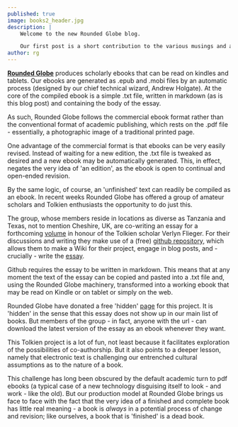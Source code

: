 ```yaml
---
published: true
image: books2_header.jpg
description: | 
    Welcome to the new Rounded Globe blog.

    Our first post is a short contribution to the various musings and articles posted online regarding the future of scholarly publications during ***Academic Book Week*** (9th – 16th Nov 2015).
author: rg 
---
```


[**Rounded Globe**](http://roundedglobe.com/) produces scholarly ebooks that can be read on kindles and tablets. Our ebooks are generated as .epub and .mobi files by an automatic process (designed by our chief technical wizard, Andrew Holgate). At the core of the compiled ebook is a simple .txt file, written in markdown (as is this blog post) and containing the body of the essay.

As such, Rounded Globe follows the commercial ebook format rather than the conventional format of academic publishing, which rests on the .pdf file - essentially, a photographic image of a traditional printed page.

One advantage of the commercial format is that ebooks can be very easily revised. Instead of waiting for a new edition, the .txt file is tweaked as desired and a new ebook may be automatically generated. This, in effect, negates the very idea of 'an edition', as the ebook is open to continual and open-ended revision.

By the same logic, of course, an 'unfinished' text can readily be compiled as an ebook. In recent weeks Rounded Globe has offered a group of amateur scholars and Tolkien enthusiasts the opportunity to do just this.

The group, whose members reside in locations as diverse as Tanzania and Texas, not to mention Cheshire, UK, are co-writing an essay for a forthcoming [volume](http://sacnoths.blogspot.co.il/2015/05/verlyn-flieger-festschrit-call-for.html) in honour of the Tolkien scholar Verlyn Flieger. For their discussions and writing they make use of a (free) [github repository](https://github.com/uoou/AWildernessOfDragons), which allows them to make a Wiki for their project, engage in blog posts, and - crucially - write the [essay](https://github.com/uoou/AWildernessOfDragons/blob/gh-pages/essay.md). 

Github requires the essay to be written in markdown. This means that at any moment the text of the essay can be copied and pasted into a .txt file and, using the Rounded Globe machinery, transformed into a working ebook that may be read on Kindle or on tablet or simply on the web.

Rounded Globe have donated a free 'hidden' [page](http://roundedglobe.com/download/56421543cf7bc42e04e564b6) for this project. It is 'hidden' in the sense that this essay does not show up in our main list of books. But members of the group - in fact, anyone with the url - can download the latest version of the essay as an ebook whenever they want.

This Tolkien project is a lot of fun, not least because it facilitates exploration of the possibilities of co-authorship. But it also points to a deeper lesson, namely that electronic text is challenging our entrenched cultural assumptions as to the nature of a book. 

This challenge has long been obscured by the default academic turn to pdf ebooks (a typical case of a new technology disguising itself to look - and work - like the old). But our production model at Rounded Globe brings us face to face with the fact that the very idea of a finished and complete book has little real meaning - a book is *always* in a potential process of change and revision; like ourselves, a book that is 'finished' is a dead book.
